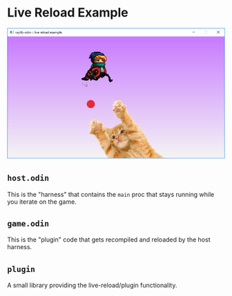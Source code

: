 # Live Reload Example

![a screenshot of the live reload demo](../../resources/screenshots/example_live_reload.png)

## `host.odin`

This is the "harness" that contains the `main` proc that stays running while you iterate on the game.

## `game.odin`

This is the "plugin" code that gets recompiled and reloaded by the host harness.

## `plugin`

A small library providing the live-reload/plugin functionality.
